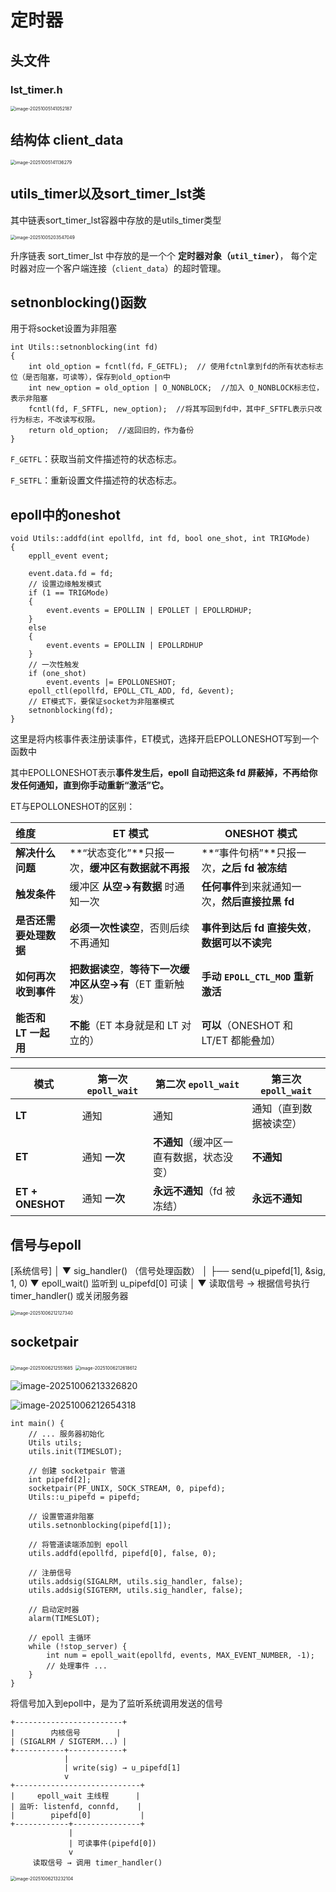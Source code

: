 # 定时器

## 头文件

### lst_timer.h

<img src="C:\Users\王者荣耀\AppData\Roaming\Typora\typora-user-images\image-20251005141052187.png" alt="image-20251005141052187" style="zoom:50%;" />

## 结构体 client_data

<img src="C:\Users\王者荣耀\AppData\Roaming\Typora\typora-user-images\image-20251005141136279.png" alt="image-20251005141136279" style="zoom:50%;" />







## utils_timer以及sort_timer_lst类

其中链表sort_timer_lst容器中存放的是utils_timer类型



<img src="C:\Users\王者荣耀\AppData\Roaming\Typora\typora-user-images\image-20251005203547049.png" alt="image-20251005203547049" style="zoom:50%;" />

升序链表 sort_timer_lst 中存放的是一个个 **定时器对象（`util_timer`）**，
 每个定时器对应一个客户端连接（`client_data`）的超时管理。



## setnonblocking()函数

用于将socket设置为非阻塞

```
int Utils::setnonblocking(int fd)
{
    int old_option = fcntl(fd，F_GETFL);  // 使用fctnl拿到fd的所有状态标志位（是否阻塞，可读等），保存到old_option中
    int new_option = old_option | O_NONBLOCK;  //加入 O_NONBLOCK标志位，表示非阻塞
    fcntl(fd, F_SFTFL, new_option);  //将其写回到fd中，其中F_SFTFL表示只改行为标志，不改读写权限。
    return old_option;  //返回旧的，作为备份
}
```

`F_GETFL`：获取当前文件描述符的状态标志。

`F_SETFL`：重新设置文件描述符的状态标志。



## epoll中的oneshot

```
void Utils::addfd(int epollfd, int fd, bool one_shot, int TRIGMode)
{
    eppll_event event;

    event.data.fd = fd;
    // 设置边缘触发模式
    if (1 == TRIGMode)
    {
        event.events = EPOLLIN | EPOLLET | EPOLLRDHUP;
    }
    else
    {
        event.events = EPOLLIN | EPOLLRDHUP
    }
    // 一次性触发
    if (one_shot)
        event.events |= EPOLLONESHOT;
    epoll_ctl(epollfd, EPOLL_CTL_ADD, fd, &event);
    // ET模式下，要保证socket为非阻塞模式
    setnonblocking(fd);
}
```

这里是将内核事件表注册读事件，ET模式，选择开启EPOLLONESHOT写到一个函数中

其中EPOLLONESHOT表示**事件发生后，epoll 自动把这条 fd 屏蔽掉，不再给你发任何通知，直到你手动重新“激活”它。**

ET与EPOLLONESHOT的区别：

| 维度                   | ET 模式                                                    | ONESHOT 模式                                    |
| :--------------------- | ---------------------------------------------------------- | ----------------------------------------------- |
| **解决什么问题**       | \*\*“状态变化”\*\*只报一次，**缓冲区有数据就不再报**       | \*\*“事件句柄”\*\*只报一次，**之后 fd 被冻结**  |
| **触发条件**           | 缓冲区 **从空→有数据** 时通知一次                          | **任何事件**到来就通知一次，**然后直接拉黑 fd** |
| **是否还需要处理数据** | **必须一次性读空**，否则后续不再通知                       | **事件到达后 fd 直接失效**，**数据可以不读完**  |
| **如何再次收到事件**   | **把数据读空**，**等待下一次缓冲区从空→有**（ET 重新触发） | **手动 `EPOLL_CTL_MOD` 重新激活**               |
| **能否和 LT 一起用**   | **不能**（ET 本身就是和 LT 对立的）                        | **可以**（ONESHOT 和 LT/ET 都能叠加）           |

| 模式             | 第一次 `epoll_wait` | 第二次 `epoll_wait`                      | 第三次 `epoll_wait`    |
| ---------------- | ------------------- | ---------------------------------------- | ---------------------- |
| **LT**           | 通知                | 通知                                     | 通知（直到数据被读空） |
| **ET**           | 通知 **一次**       | **不通知**（缓冲区一直有数据，状态没变） | **不通知**             |
| **ET + ONESHOT** | 通知 **一次**       | **永远不通知**（fd 被冻结）              | **永远不通知**         |



## 信号与epoll

   [系统信号]
        │
        ▼
   sig_handler() （信号处理函数）
        │
        ├── send(u_pipefd[1], &sig, 1, 0)
        ▼
   epoll_wait() 监听到 u_pipefd[0] 可读
        │
        ▼
   读取信号 → 根据信号执行 timer_handler() 或关闭服务器



<img src="C:\Users\王者荣耀\AppData\Roaming\Typora\typora-user-images\image-20251006212127340.png" alt="image-20251006212127340" style="zoom:50%;" />





## socketpair

<img src="C:\Users\王者荣耀\AppData\Roaming\Typora\typora-user-images\image-20251006212551685.png" alt="image-20251006212551685" style="zoom:50%;" />

<img src="C:\Users\王者荣耀\AppData\Roaming\Typora\typora-user-images\image-20251006212618612.png" alt="image-20251006212618612" style="zoom:50%;" />

![image-20251006213326820](C:\Users\王者荣耀\AppData\Roaming\Typora\typora-user-images\image-20251006213326820.png)

![image-20251006212654318](C:\Users\王者荣耀\AppData\Roaming\Typora\typora-user-images\image-20251006212654318.png)

```
int main() {
    // ... 服务器初始化
    Utils utils;
    utils.init(TIMESLOT);

    // 创建 socketpair 管道
    int pipefd[2];
    socketpair(PF_UNIX, SOCK_STREAM, 0, pipefd);
    Utils::u_pipefd = pipefd;

    // 设置管道非阻塞
    utils.setnonblocking(pipefd[1]);

    // 将管道读端添加到 epoll
    utils.addfd(epollfd, pipefd[0], false, 0);

    // 注册信号
    utils.addsig(SIGALRM, utils.sig_handler, false);
    utils.addsig(SIGTERM, utils.sig_handler, false);

    // 启动定时器
    alarm(TIMESLOT);

    // epoll 主循环
    while (!stop_server) {
        int num = epoll_wait(epollfd, events, MAX_EVENT_NUMBER, -1);
        // 处理事件 ...
    }
}

```







将信号加入到epoll中，是为了监听系统调用发送的信号

```
+------------------------+
|        内核信号        |
| (SIGALRM / SIGTERM...) |
+-----------+------------+
            |
            | write(sig) → u_pipefd[1]
            v
+----------------------------+
|     epoll_wait 主线程      |
| 监听: listenfd, connfd,    |
|        pipefd[0]           |
+------------+---------------+
             |
             | 可读事件(pipefd[0])
             v
     读取信号 → 调用 timer_handler()

```

<img src="C:\Users\王者荣耀\AppData\Roaming\Typora\typora-user-images\image-20251006213232104.png" alt="image-20251006213232104" style="zoom:50%;" />
